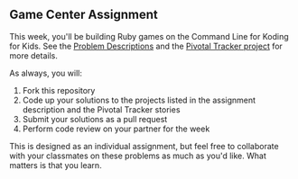 ## Game Center Assignment

This week, you'll be building Ruby games on the Command Line for Koding for Kids.  See the [Problem Descriptions](http://vikingcodeschool.com/week-2-ruby/assignment-ramping-up-with-oop) and the [Pivotal Tracker project](https://www.pivotaltracker.com/n/projects/1158262) for more details.

As always, you will:

1. Fork this repository
2. Code up your solutions to the projects listed in the assignment description and the Pivotal Tracker stories
3. Submit your solutions as a pull request
4. Perform code review on your partner for the week

This is designed as an individual assignment, but feel free to collaborate with your classmates on these problems as much as you'd like.  What matters is that you learn.
